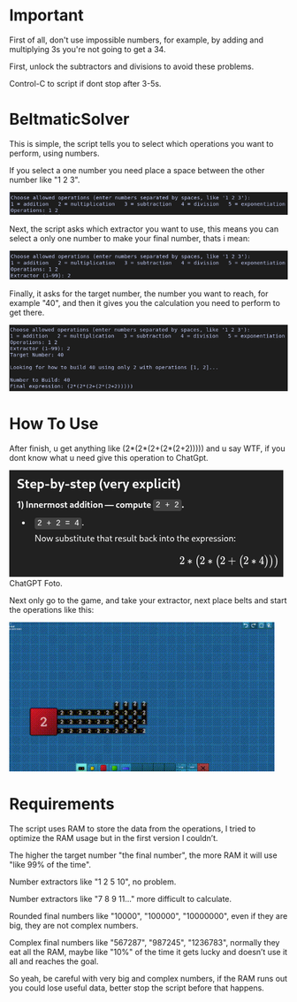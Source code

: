 # Important

First of all, don't use impossible numbers, for example, by adding and multiplying 3s you're not going to get a 34.

First, unlock the subtractors and divisions to avoid these problems.

Control-C to script if dont stop after 3-5s.

# BeltmaticSolver

This is simple, the script tells you to select which operations you want to perform, using numbers.

If you select a one number you need place a space between the other number like "1 2 3".

![Foto1](PicsandGifs/Foto1.png)

Next, the script asks which extractor you want to use, this means you can select a only one number to make your final number, thats i mean:

![Foto2](PicsandGifs/Foto2.png)

Finally, it asks for the target number, the number you want to reach, for example "40", and then it gives you the calculation you need to perform to get there.

![Foto3](PicsandGifs/Foto3.png)

# How To Use

After finish, u get anything like (2*(2*(2+(2*(2+2))))) and u say WTF, if you dont know what u need give this operation to ChatGpt.

![Foto5](PicsandGifs/Foto5.png) ChatGPT Foto.

Next only go to the game, and take your extractor, next place belts and start the operations like this:

![Gif1](PicsandGifs/GIF11.gif)

# Requirements

The script uses RAM to store the data from the operations, I tried to optimize the RAM usage but in the first version I couldn’t.

The higher the target number "the final number", the more RAM it will use "like 99% of the time".

Number extractors like "1 2 5 10", no problem.

Number extractors like "7 8 9 11..." more difficult to calculate.

Rounded final numbers like "10000", "100000", "10000000", even if they are big, they are not complex numbers.

Complex final numbers like "567287", "987245", "1236783", normally they eat all the RAM, maybe like "10%" of the time it gets lucky and doesn’t use it all and reaches the goal.

So yeah, be careful with very big and complex numbers, if the RAM runs out you could lose useful data, better stop the script before that happens.
